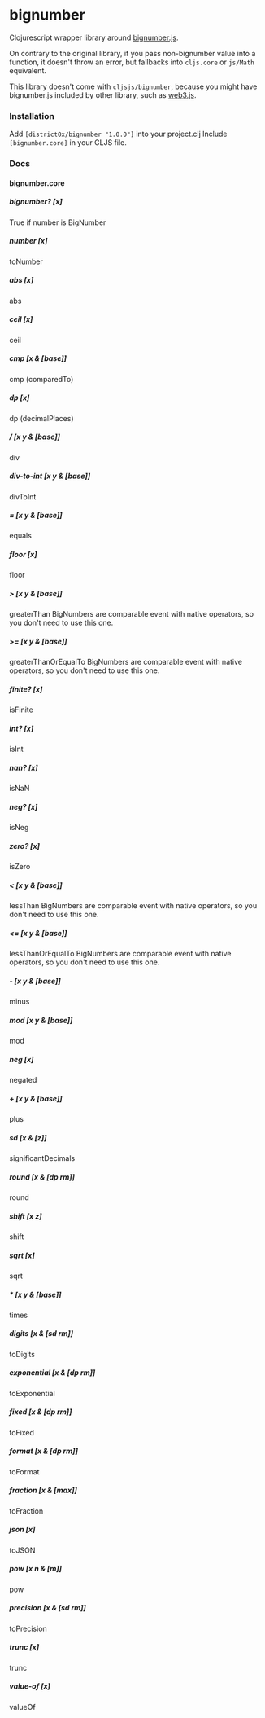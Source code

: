 # bignumber

Clojurescript wrapper library around [bignumber.js](https://github.com/MikeMcl/bignumber.js/). 

On contrary to the original library, if you pass non-bignumber value into a function, it doesn't throw an error, but fallbacks into `cljs.core` or `js/Math` equivalent. 

This library doesn't come with `cljsjs/bignumber`, because you might have bignumber.js included by other library, such as [web3.js](https://github.com/ethereum/web3.js/).

### Installation
Add `[district0x/bignumber "1.0.0"]` into your project.clj
Include `[bignumber.core]` in your CLJS file.

### Docs
#### bignumber.core
##### bignumber? [x]
True if number is BigNumber
##### number [x]
toNumber
##### abs [x]
abs
##### ceil [x]
ceil
##### cmp [x & [base]]
cmp (comparedTo)
##### dp [x]
dp (decimalPlaces)
##### / [x y & [base]]
div
##### div-to-int [x y & [base]]
divToInt
##### = [x y & [base]]
equals
##### floor [x]
floor
##### > [x y & [base]]
greaterThan
BigNumbers are comparable event with native operators, so you don't need to use this one.
##### >= [x y & [base]]
greaterThanOrEqualTo
BigNumbers are comparable event with native operators, so you don't need to use this one.
##### finite? [x]
isFinite
##### int? [x]
isInt
##### nan? [x]
isNaN
##### neg? [x]
isNeg
##### zero? [x]
isZero
##### < [x y & [base]]
lessThan
BigNumbers are comparable event with native operators, so you don't need to use this one.
##### <= [x y & [base]]
lessThanOrEqualTo
BigNumbers are comparable event with native operators, so you don't need to use this one.
##### - [x y & [base]]
minus
##### mod [x y & [base]]
mod
##### neg [x]
negated
##### + [x y & [base]]
plus
##### sd [x & [z]]
significantDecimals
##### round [x & [dp rm]]
round
##### shift [x z]
shift
##### sqrt [x]
sqrt
##### * [x y & [base]]
times
##### digits [x & [sd rm]]
toDigits
##### exponential [x & [dp rm]]
toExponential
##### fixed [x & [dp rm]]
toFixed
##### format [x & [dp rm]]
toFormat
##### fraction [x & [max]]
toFraction
##### json [x]
toJSON
##### pow [x n & [m]]
pow
##### precision [x & [sd rm]]
toPrecision
##### trunc [x]
trunc
##### value-of [x]
valueOf


